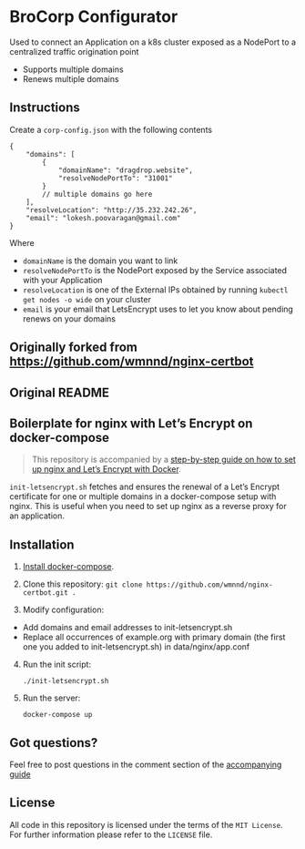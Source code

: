 # BroCorp Configurator

Used to connect an Application on a k8s cluster exposed as a NodePort to a centralized traffic origination point

-   Supports multiple domains
-   Renews multiple domains

## Instructions

Create a `corp-config.json` with the following contents

```
{
    "domains": [
        {
            "domainName": "dragdrop.website",
            "resolveNodePortTo": "31001"
        }
        // multiple domains go here
    ],
    "resolveLocation": "http://35.232.242.26",
    "email": "lokesh.poovaragan@gmail.com"
}
```

Where

-   `domainName` is the domain you want to link
-   `resolveNodePortTo` is the NodePort exposed by the Service associated with your Application
-   `resolveLocation` is one of the External IPs obtained by running `kubectl get nodes -o wide` on your cluster
-   `email` is your email that LetsEncrypt uses to let you know about pending renews on your domains

## Originally forked from https://github.com/wmnnd/nginx-certbot

## Original README

## Boilerplate for nginx with Let’s Encrypt on docker-compose

> This repository is accompanied by a [step-by-step guide on how to
> set up nginx and Let’s Encrypt with Docker](https://medium.com/@pentacent/nginx-and-lets-encrypt-with-docker-in-less-than-5-minutes-b4b8a60d3a71).

`init-letsencrypt.sh` fetches and ensures the renewal of a Let’s
Encrypt certificate for one or multiple domains in a docker-compose
setup with nginx.
This is useful when you need to set up nginx as a reverse proxy for an
application.

## Installation

1. [Install docker-compose](https://docs.docker.com/compose/install/#install-compose).

2. Clone this repository: `git clone https://github.com/wmnnd/nginx-certbot.git .`

3. Modify configuration:

-   Add domains and email addresses to init-letsencrypt.sh
-   Replace all occurrences of example.org with primary domain (the first one you added to init-letsencrypt.sh) in data/nginx/app.conf

4.  Run the init script:

        ./init-letsencrypt.sh

5.  Run the server:

        docker-compose up

## Got questions?

Feel free to post questions in the comment section of the [accompanying guide](https://medium.com/@pentacent/nginx-and-lets-encrypt-with-docker-in-less-than-5-minutes-b4b8a60d3a71)

## License

All code in this repository is licensed under the terms of the `MIT License`. For further information please refer to the `LICENSE` file.
